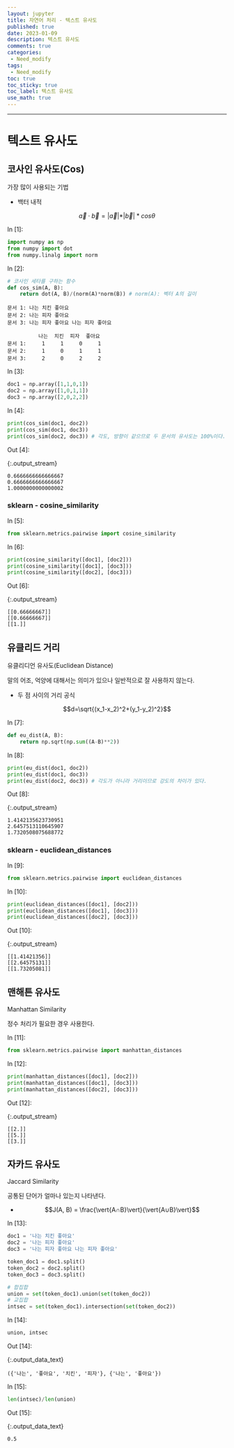 ```yaml
---
layout: jupyter
title: 자연어 처리 - 텍스트 유사도
published: true
date: 2023-01-09
description: 텍스트 유사도
comments: true
categories:
 - Need_modify
tags:
 - Need_modify
toc: true
toc_sticky: true
toc_label: 텍스트 유사도
use_math: true
---
```

---
# 텍스트 유사도

## 코사인 유사도(Cos)
가장 많이 사용되는 기법

* 백터 내적

$$\overrightarrow{a}\cdot{}\overrightarrow{b}=\vert\overrightarrow{a}\vert*\vert\overrightarrow{b}\vert*cos{θ}$$

<div class="in_prompt">
In&nbsp;[1]:
</div>

<div class="input_area" markdown="1">

```python
import numpy as np
from numpy import dot
from numpy.linalg import norm
```

</div>

<div class="in_prompt">
In&nbsp;[2]:
</div>

<div class="input_area" markdown="1">

```python
# 코사인 세타를 구하는 함수
def cos_sim(A, B):
    return dot(A, B)/(norm(A)*norm(B)) # norm(A): 벡터 A의 길이
```

</div>

```
문서 1: 나는 치킨 좋아요
문서 2: 나는 피자 좋아요
문서 3: 나는 피자 좋아요 나는 피자 좋아요

          나는  치킨  피자  좋아요
문서 1:     1     1     0     1
문서 2:     1     0     1     1
문서 3:     2     0     2     2
```

<div class="in_prompt">
In&nbsp;[3]:
</div>

<div class="input_area" markdown="1">

```python
doc1 = np.array([1,1,0,1])
doc2 = np.array([1,0,1,1])
doc3 = np.array([2,0,2,2])
```

</div>

<div class="in_prompt">
In&nbsp;[4]:
</div>

<div class="input_area" markdown="1">

```python
print(cos_sim(doc1, doc2))
print(cos_sim(doc1, doc3))
print(cos_sim(doc2, doc3)) # 각도, 방향이 같으므로 두 문서의 유사도는 100%이다.
```

</div>

<div class="output_prompt">
Out&nbsp;[4]:
</div>

{:.output_stream}

```
0.6666666666666667
0.6666666666666667
1.0000000000000002

```

### sklearn - cosine_similarity

<div class="in_prompt">
In&nbsp;[5]:
</div>

<div class="input_area" markdown="1">

```python
from sklearn.metrics.pairwise import cosine_similarity
```

</div>

<div class="in_prompt">
In&nbsp;[6]:
</div>

<div class="input_area" markdown="1">

```python
print(cosine_similarity([doc1], [doc2]))
print(cosine_similarity([doc1], [doc3]))
print(cosine_similarity([doc2], [doc3]))
```

</div>

<div class="output_prompt">
Out&nbsp;[6]:
</div>

{:.output_stream}

```
[[0.66666667]]
[[0.66666667]]
[[1.]]

```

## 유클리드 거리
유클리디언 유사도(Euclidean Distance)

말의 어조, 억양에 대해서는 의미가 있으나 일반적으로 잘 사용하지 않는다.

* 두 점 사이의 거리 공식

$$d=\sqrt{(x_1-x_2)^2+(y_1-y_2)^2}$$

<div class="in_prompt">
In&nbsp;[7]:
</div>

<div class="input_area" markdown="1">

```python
def eu_dist(A, B):
    return np.sqrt(np.sum((A-B)**2))
```

</div>

<div class="in_prompt">
In&nbsp;[8]:
</div>

<div class="input_area" markdown="1">

```python
print(eu_dist(doc1, doc2))
print(eu_dist(doc1, doc3))
print(eu_dist(doc2, doc3)) # 각도가 아니라 거리이므로 강도의 차이가 있다.
```

</div>

<div class="output_prompt">
Out&nbsp;[8]:
</div>

{:.output_stream}

```
1.4142135623730951
2.6457513110645907
1.7320508075688772

```

### sklearn - euclidean_distances

<div class="in_prompt">
In&nbsp;[9]:
</div>

<div class="input_area" markdown="1">

```python
from sklearn.metrics.pairwise import euclidean_distances
```

</div>

<div class="in_prompt">
In&nbsp;[10]:
</div>

<div class="input_area" markdown="1">

```python
print(euclidean_distances([doc1], [doc2]))
print(euclidean_distances([doc1], [doc3]))
print(euclidean_distances([doc2], [doc3]))
```

</div>

<div class="output_prompt">
Out&nbsp;[10]:
</div>

{:.output_stream}

```
[[1.41421356]]
[[2.64575131]]
[[1.73205081]]

```

## 맨해튼 유사도
Manhattan Similarity

정수 처리가 필요한 경우 사용한다.

<div class="in_prompt">
In&nbsp;[11]:
</div>

<div class="input_area" markdown="1">

```python
from sklearn.metrics.pairwise import manhattan_distances
```

</div>

<div class="in_prompt">
In&nbsp;[12]:
</div>

<div class="input_area" markdown="1">

```python
print(manhattan_distances([doc1], [doc2]))
print(manhattan_distances([doc1], [doc3]))
print(manhattan_distances([doc2], [doc3]))
```

</div>

<div class="output_prompt">
Out&nbsp;[12]:
</div>

{:.output_stream}

```
[[2.]]
[[5.]]
[[3.]]

```

## 자카드 유사도
Jaccard Similarity

공통된 단어가 얼마나 있는지 나타낸다.

* $$J(A, B) = \frac{\vert{A∩B}\vert}{\vert{A∪B}\vert}$$

<div class="in_prompt">
In&nbsp;[13]:
</div>

<div class="input_area" markdown="1">

```python
doc1 = '나는 치킨 좋아요'
doc2 = '나는 피자 좋아요'
doc3 = '나는 피자 좋아요 나는 피자 좋아요'

token_doc1 = doc1.split()
token_doc2 = doc2.split()
token_doc3 = doc3.split()

# 합집합
union = set(token_doc1).union(set(token_doc2))
# 교집합
intsec = set(token_doc1).intersection(set(token_doc2))
```

</div>

<div class="in_prompt">
In&nbsp;[14]:
</div>

<div class="input_area" markdown="1">

```python
union, intsec
```

</div>

<div class="output_prompt">
Out&nbsp;[14]:
</div>




{:.output_data_text}

```
({'나는', '좋아요', '치킨', '피자'}, {'나는', '좋아요'})
```



<div class="in_prompt">
In&nbsp;[15]:
</div>

<div class="input_area" markdown="1">

```python
len(intsec)/len(union)
```

</div>

<div class="output_prompt">
Out&nbsp;[15]:
</div>




{:.output_data_text}

```
0.5
```



